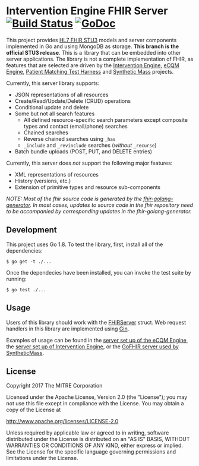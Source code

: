 Intervention Engine FHIR Server [![Build Status](https://travis-ci.org/intervention-engine/fhir.svg?branch=stu3_mar2017)](https://travis-ci.org/intervention-engine/fhir) [![GoDoc](https://godoc.org/github.com/intervention-engine/fhir?status.svg)](https://godoc.org/github.com/intervention-engine/fhir)
===================================================================================================================================================================

This project provides [HL7 FHIR STU3](http://hl7.org/fhir/STU3/index.html) models and server components implemented in Go and using MongoDB as storage. **This branch is the official STU3 release**. This is a
library that can be embedded into other server applications. The library is not a complete implementation of FHIR, as features that are selected are driven by the
[Intervention Engine](https://github.com/intervention-engine/ie), [eCQM Engine](https://github.com/mitre/ecqm), [Patient Matching Test Harness](https://github.com/mitre/ptmatch)
and [Synthetic Mass](https://github.com/synthetichealth/syntheticmass) projects.

Currently, this server library supports:

-	JSON representations of all resources
-	Create/Read/Update/Delete (CRUD) operations
-	Conditional update and delete
-	Some but not all search features
	-	All defined resource-specific search parameters except composite types and contact (email/phone) searches
	-	Chained searches
	-	Reverse chained searches using `_has`
	-	`_include` and `_revinclude` searches (*without* `_recurse`)
-	Batch bundle uploads (POST, PUT, and DELETE entries)

Currently, this server does *not* support the following major features:

-	XML representations of resources
-	History (versions, etc.)
-	Extension of primitive types and resource sub-components

*NOTE: Most of the fhir source code is generated by the [fhir-golang-generator](https://github.com/intervention-engine/fhir-golang-generator). In most cases, updates to source code in the fhir repository need to be accompanied by corresponding updates in the fhir-golang-generator.*

Development
-----------

This project uses Go 1.8. To test the library, first, install all of the dependencies:

```
$ go get -t ./...
```

Once the dependecies have been installed, you can invoke the test suite by running:

```
$ go test ./...
```

Usage
-----

Users of this library should work with the [FHIRServer](https://godoc.org/github.com/intervention-engine/fhir/server#FHIRServer) struct. Web request
handlers in this library are implemented using [Gin](https://gin-gonic.github.io/gin/).

Examples of usage can be found in the [server set up of the eCQM Engine](https://github.com/mitre/ecqm/blob/master/server.go), the
[server set up of Intervention Engine](https://github.com/intervention-engine/ie/blob/master/server.go), or the [GoFHIR server used by SyntheticMass](https://github.com/synthetichealth/gofhir/blob/master/main.go).

License
-------

Copyright 2017 The MITRE Corporation

Licensed under the Apache License, Version 2.0 (the "License"); you may not use this file except in compliance with the License. You may obtain a copy of the License at

http://www.apache.org/licenses/LICENSE-2.0

Unless required by applicable law or agreed to in writing, software distributed under the License is distributed on an "AS IS" BASIS, WITHOUT WARRANTIES OR CONDITIONS OF ANY KIND, either express or implied. See the License for the specific language governing permissions and limitations under the License.
